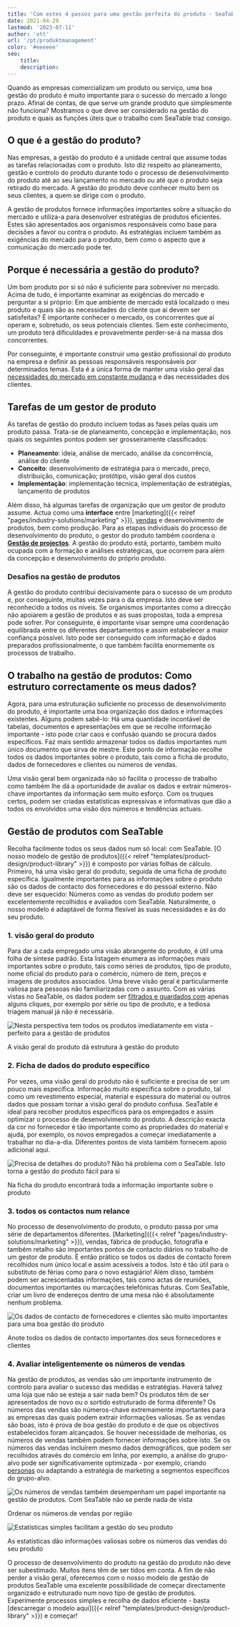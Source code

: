 ```yaml
---
title: 'Com estes 4 passos para uma gestão perfeita do produto - SeaTable'
date: 2021-04-29
lastmod: '2023-07-11'
author: 'ott'
url: '/pt/produktmanagement'
color: '#eeeeee'
seo:
    title:
    description:
---
```


Quando as empresas comercializam um produto ou serviço, uma boa gestão do produto é muito importante para o sucesso do mercado a longo prazo. Afinal de contas, de que serve um grande produto que simplesmente não funciona? Mostramos o que deve ser considerado na gestão do produto e quais as funções úteis que o trabalho com SeaTable traz consigo.

## O que é a gestão do produto?

Nas empresas, a gestão do produto é a unidade central que assume todas as tarefas relacionadas com o produto. Isto diz respeito ao planeamento, gestão e controlo do produto durante todo o processo de desenvolvimento do produto até ao seu lançamento no mercado ou até que o produto seja retirado do mercado. A gestão do produto deve conhecer muito bem os seus clientes, a quem se dirige com o produto.

A gestão de produtos fornece informações importantes sobre a situação do mercado e utiliza-a para desenvolver estratégias de produtos eficientes. Estes são apresentados aos organismos responsáveis como base para decisões a favor ou contra o produto. As estratégias incluem também as exigências do mercado para o produto, bem como o aspecto que a comunicação do mercado pode ter.

## Porque é necessária a gestão do produto?

Um bom produto por si só não é suficiente para sobreviver no mercado. Acima de tudo, é importante examinar as exigências do mercado e perguntar a si próprio: Em que ambiente de mercado está localizado o meu produto e quais são as necessidades do cliente que aí devem ser satisfeitas? É importante conhecer o mercado, os concorrentes que aí operam e, sobretudo, os seus potenciais clientes. Sem este conhecimento, um produto terá dificuldades e provavelmente perder-se-á na massa dos concorrentes.

Por conseguinte, é importante construir uma gestão profissional do produto na empresa e definir as pessoas responsáveis responsáveis por determinados temas. Esta é a única forma de manter uma visão geral das [necessidades do mercado em constante mudança](https://www.reckliesmp.de/veraenderungen-im-markt/) e das necessidades dos clientes.

## Tarefas de um gestor de produto

As tarefas de gestão do produto incluem todas as fases pelas quais um produto passa. Trata-se de planeamento, concepção e implementação, nos quais os seguintes pontos podem ser grosseiramente classificados:

- **Planeamento**: ideia, análise de mercado, análise da concorrência, análise do cliente
- **Conceito**: desenvolvimento de estratégia para o mercado, preço, distribuição, comunicação; protótipo, visão geral dos custos
- **Implementação**: implementação técnica, implementação de estratégias, lançamento de produtos

Além disso, há algumas tarefas de organização que um gestor de produto assume. Actua como uma **interface** entre [marketing]({{< relref "pages/industry-solutions/marketing" >}}), [vendas](https://seatable.io/pt/vertrieb/) e desenvolvimento de produtos, bem como produção. Para as etapas individuais do processo de desenvolvimento do produto, o gestor do produto também coordena o **[Gestão de projectos](https://seatable.io/pt/projektmanagement/)**. A gestão do produto está, portanto, também muito ocupada com a formação e análises estratégicas, que ocorrem para além da concepção e desenvolvimento do próprio produto.

### Desafios na gestão de produtos

A gestão do produto contribui decisivamente para o sucesso de um produto e, por conseguinte, muitas vezes para o da empresa. Isto deve ser reconhecido a todos os níveis. Se organismos importantes como a direcção não apoiarem a gestão de produtos e as suas propostas, toda a empresa pode sofrer. Por conseguinte, é importante visar sempre uma coordenação equilibrada entre os diferentes departamentos e assim estabelecer a maior confiança possível. Isto pode ser conseguido com informação e dados preparados profissionalmente, o que também facilita enormemente os processos de trabalho.

## O trabalho na gestão de produtos: Como estruturo correctamente os meus dados?

Agora, para uma estruturação suficiente no processo de desenvolvimento do produto, é importante uma boa organização dos dados e informações existentes. Alguns podem sabê-lo: Há uma quantidade incontável de tabelas, documentos e apresentações em que se recolhe informação importante - isto pode criar caos e confusão quando se procura dados específicos. Faz mais sentido armazenar todos os dados importantes num único documento que sirva de mestre. Este ponto de informação recolhe todos os dados importantes sobre o produto, tais como a ficha de produto, dados de fornecedores e clientes ou números de vendas.

Uma visão geral bem organizada não só facilita o processo de trabalho como também lhe dá a oportunidade de avaliar os dados e extrair números-chave importantes da informação sem muito esforço. Com os truques certos, podem ser criadas estatísticas expressivas e informativas que dão a todos os envolvidos uma visão dos números e tendências actuais.

## Gestão de produtos com SeaTable

Recolha facilmente todos os seus dados num só local: com SeaTable. [O nosso modelo de gestão de produtos]({{< relref "templates/product-design/product-library" >}}) é composto por várias folhas de cálculo. Primeiro, há uma visão geral do produto, seguida de uma ficha de produto específica. Igualmente importantes para as informações sobre o produto são os dados de contacto dos fornecedores e do pessoal externo. Não deve ser esquecido: Números como as vendas do produto podem ser excelentemente recolhidos e avaliados com SeaTable. Naturalmente, o nosso modelo é adaptável de forma flexível às suas necessidades e às do seu produto.

### 1\. visão geral do produto

Para dar a cada empregado uma visão abrangente do produto, é útil uma folha de síntese padrão. Esta listagem enumera as informações mais importantes sobre o produto, tais como séries de produtos, tipo de produto, nome oficial do produto para o comércio, número de item, preços e imagens de produtos associados. Uma breve visão geral é particularmente valiosa para pessoas não familiarizadas com o assunto. Com as várias vistas no SeaTable, os dados podem ser [filtrados e guardados com](https://seatable.io/pt/docs/handbuch/seatable-nutzen/gruppierung-sortierung-filter/) apenas alguns cliques, por exemplo por série ou tipo de produto, e a tediosa triagem manual já não é necessária.

![Nesta perspectiva tem todos os produtos imediatamente em vista - perfeito para a gestão de produtos](Range-View_2.jpg)

A visão geral do produto dá estrutura à gestão do produto

### 2\. Ficha de dados do produto específico

Por vezes, uma visão geral do produto não é suficiente e precisa de ser um pouco mais específica. Informação muito específica sobre o produto, tal como um revestimento especial, material e espessura do material ou outros dados que possam tornar a visão geral do produto confusa. SeaTable é ideal para recolher produtos específicos para os empregados e assim optimizar o processo de desenvolvimento do produto. A descrição exacta da cor no fornecedor é tão importante como as propriedades do material e ajuda, por exemplo, os novos empregados a começar imediatamente a trabalhar no dia-a-dia. Diferentes pontos de vista também fornecem apoio adicional aqui.

![Precisa de detalhes do produto? Não há problema com o SeaTable. Isto torna a gestão do produto fácil para si](Product-Data_1.jpg)

Na ficha do produto encontrará toda a informação importante sobre o produto

### 3\. todos os contactos num relance

No processo de desenvolvimento do produto, o produto passa por uma série de departamentos diferentes. [Marketing]({{< relref "pages/industry-solutions/marketing" >}}), vendas, fábrica de produção, fotografia e também retalho são importantes pontos de contacto diários no trabalho de um gestor de produto. É então prático se todos os dados de contacto forem recolhidos num único local e assim acessíveis a todos. Isto é tão útil para o substituto de férias como para o novo estagiário! Além disso, também podem ser acrescentadas informações, tais como actas de reuniões, documentos importantes ou marcações telefónicas futuras. Com SeaTable, criar um livro de endereços dentro de uma mesa não é absolutamente nenhum problema.

![Os dados de contacto de fornecedores e clientes são muito importantes para uma boa gestão do produto](Suppliers-and-Contacts.jpg)

Anote todos os dados de contacto importantes dos seus fornecedores e clientes

### 4\. Avaliar inteligentemente os números de vendas

Na gestão de produtos, as vendas são um importante instrumento de controlo para avaliar o sucesso das medidas e estratégias. Haverá talvez uma loja que não se esteja a sair nada bem? Os produtos têm de ser apresentados de novo ou o sortido estruturado de forma diferente? Os números das vendas são números-chave extremamente importantes para as empresas das quais podem extrair informações valiosas. Se as vendas são boas, isto é prova de boa gestão do produto e de que os objectivos estabelecidos foram alcançados. Se houver necessidade de melhorias, os números de vendas também podem fornecer informações sobre isto. Se os números das vendas incluírem mesmo dados demográficos, que podem ser recolhidos através do comércio em linha, por exemplo, a análise do grupo-alvo pode ser significativamente optimizada - por exemplo, criando [personas](https://www.reachx.de/6-punkte-anleitung-zur-erstellung-individueller-personas/) ou adaptando a estratégia de marketing a segmentos específicos do grupo-alvo.

![Os números de vendas também desempenham um papel importante na gestão de produtos. Com SeaTable não se perde nada de vista](Sales_1.jpg)

Ordenar os números de vendas por região

![Estatísticas simples facilitam a gestão do seu produto](Statistics-1.jpg)

As estatísticas dão informações valiosas sobre os números das vendas do seu produto

O processo de desenvolvimento do produto na gestão do produto não deve ser subestimado. Muitos itens têm de ser tidos em conta. A fim de não perder a visão geral, oferecemos com o nosso modelo de gestão de produtos SeaTable uma excelente possibilidade de começar directamente organizado e estruturado num novo tipo de gestão de produtos. Experimente processos simples e recolha de dados eficiente - basta [descarregar o modelo aqui]({{< relref "templates/product-design/product-library" >}}) e começar!
